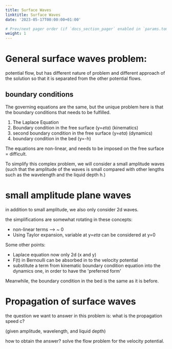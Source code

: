 ```yaml
---
title: Surface Waves
linktitle: Surface Waves
date: '2023-05-17T00:00:00+01:00'

# Prev/next pager order (if `docs_section_pager` enabled in `params.toml`)
weight: 1
---
```


# General surface waves problem: 
potential flow, but has different nature of problem and different approach of the solution so that it is separated from the other potential flows.

## boundary conditions
The governing equations are the same, but the unique problem here is that the boundary conditions that needs to be fulfilled.
1. The Laplace Equation
2. Boundary condition in the free surface (y=$eta$) (kinematics) 
3. second boundary condition in the free surface (y=$eta$) (dynamics)
4. boundary condition in the bed (y=-h)

The equations are non-linear, and needs to be imposed on the free surface = difficult.

To simplify this complex problem, we will consider a small amplitude waves (such that the amplitude of the waves is small compared with other lengths such as the wavelength and the liquid depth h.)

# small amplitude plane waves
in addition to small amplitude, we also only consider 2d waves.

the simplifications are somewhat rotating in these concepts:
- non-linear terms --> ~ 0
- Using Taylor expansion, variable at y=$eta$ can be considered at y=0

Some other points:
- Laplace equation now only 2d (x and y)
- F(t) in Bernoulli can be absorbed in to the velocity potential 
- substitute a term from kinematic boundary condition equation into the dynamics one, in order to have the 'preferred form'

Meanwhile, the boundary condition in the bed is the same as it is before.

# Propagation of surface waves
the question we want to answer in this problem is: what is the propagation speed c?

(given amplitude, wavelength, and liquid depth)

how to obtain the answer? solve the flow problem for the velocity potential.


